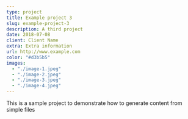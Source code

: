 ```yaml
---
type: project
title: Example project 3
slug: example-project-3
description: A third project
date: 2018-07-08
client: Client Name
extra: Extra information
url: http://www.example.com
color: "#d3b5b5"
images:
  - "./image-1.jpeg"
  - "./image-2.jpeg"
  - "./image-3.jpeg"
  - "./image-4.jpeg"
---
```


This is a sample project to demonstrate how to generate content from simple files
